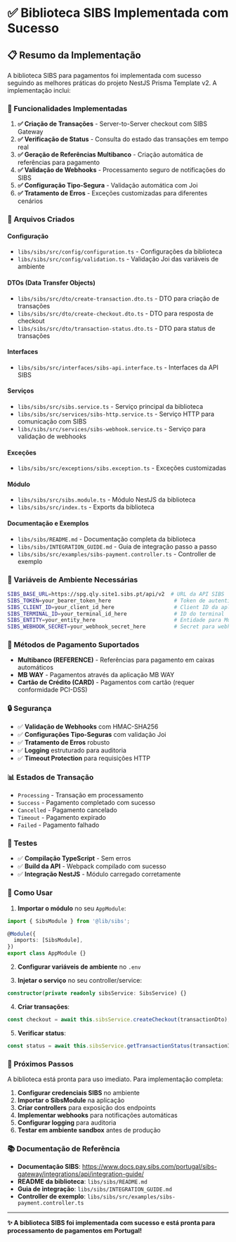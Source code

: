 # ✅ Biblioteca SIBS Implementada com Sucesso

## 📋 Resumo da Implementação

A biblioteca SIBS para pagamentos foi implementada com sucesso seguindo as melhores práticas do projeto NestJS Prisma Template v2. A implementação inclui:

### 🚀 Funcionalidades Implementadas

1. **✅ Criação de Transações** - Server-to-Server checkout com SIBS Gateway
2. **✅ Verificação de Status** - Consulta do estado das transações em tempo real
3. **✅ Geração de Referências Multibanco** - Criação automática de referências para pagamento
4. **✅ Validação de Webhooks** - Processamento seguro de notificações do SIBS
5. **✅ Configuração Tipo-Segura** - Validação automática com Joi
6. **✅ Tratamento de Erros** - Exceções customizadas para diferentes cenários

### 📁 Arquivos Criados

#### Configuração

- `libs/sibs/src/config/configuration.ts` - Configurações da biblioteca
- `libs/sibs/src/config/validation.ts` - Validação Joi das variáveis de ambiente

#### DTOs (Data Transfer Objects)

- `libs/sibs/src/dto/create-transaction.dto.ts` - DTO para criação de transações
- `libs/sibs/src/dto/create-checkout.dto.ts` - DTO para resposta de checkout
- `libs/sibs/src/dto/transaction-status.dto.ts` - DTO para status de transações

#### Interfaces

- `libs/sibs/src/interfaces/sibs-api.interface.ts` - Interfaces da API SIBS

#### Serviços

- `libs/sibs/src/sibs.service.ts` - Serviço principal da biblioteca
- `libs/sibs/src/services/sibs-http.service.ts` - Serviço HTTP para comunicação com SIBS
- `libs/sibs/src/services/sibs-webhook.service.ts` - Serviço para validação de webhooks

#### Exceções

- `libs/sibs/src/exceptions/sibs.exception.ts` - Exceções customizadas

#### Módulo

- `libs/sibs/src/sibs.module.ts` - Módulo NestJS da biblioteca
- `libs/sibs/src/index.ts` - Exports da biblioteca

#### Documentação e Exemplos

- `libs/sibs/README.md` - Documentação completa da biblioteca
- `libs/sibs/INTEGRATION_GUIDE.md` - Guia de integração passo a passo
- `libs/sibs/src/examples/sibs-payment.controller.ts` - Controller de exemplo

### 🔧 Variáveis de Ambiente Necessárias

```bash
SIBS_BASE_URL=https://spg.qly.site1.sibs.pt/api/v2  # URL da API SIBS
SIBS_TOKEN=your_bearer_token_here                    # Token de autenticação
SIBS_CLIENT_ID=your_client_id_here                   # Client ID da aplicação
SIBS_TERMINAL_ID=your_terminal_id_here               # ID do terminal
SIBS_ENTITY=your_entity_here                         # Entidade para Multibanco
SIBS_WEBHOOK_SECRET=your_webhook_secret_here         # Secret para webhooks
```

### 🎯 Métodos de Pagamento Suportados

- **Multibanco (REFERENCE)** - Referências para pagamento em caixas automáticos
- **MB WAY** - Pagamentos através da aplicação MB WAY
- **Cartão de Crédito (CARD)** - Pagamentos com cartão (requer conformidade PCI-DSS)

### 🔒 Segurança

- ✅ **Validação de Webhooks** com HMAC-SHA256
- ✅ **Configurações Tipo-Seguras** com validação Joi
- ✅ **Tratamento de Erros** robusto
- ✅ **Logging** estruturado para auditoria
- ✅ **Timeout Protection** para requisições HTTP

### 📊 Estados de Transação

- `Processing` - Transação em processamento
- `Success` - Pagamento completado com sucesso
- `Cancelled` - Pagamento cancelado
- `Timeout` - Pagamento expirado
- `Failed` - Pagamento falhado

### 🧪 Testes

- ✅ **Compilação TypeScript** - Sem erros
- ✅ **Build da API** - Webpack compilado com sucesso
- ✅ **Integração NestJS** - Módulo carregado corretamente

### 📖 Como Usar

1. **Importar o módulo** no seu `AppModule`:

```typescript
import { SibsModule } from '@lib/sibs';

@Module({
  imports: [SibsModule],
})
export class AppModule {}
```

2. **Configurar variáveis de ambiente** no `.env`

3. **Injetar o serviço** no seu controller/service:

```typescript
constructor(private readonly sibsService: SibsService) {}
```

4. **Criar transações**:

```typescript
const checkout = await this.sibsService.createCheckout(transactionDto);
```

5. **Verificar status**:

```typescript
const status = await this.sibsService.getTransactionStatus(transactionId);
```

### 🚀 Próximos Passos

A biblioteca está pronta para uso imediato. Para implementação completa:

1. **Configurar credenciais SIBS** no ambiente
2. **Importar o SibsModule** na aplicação
3. **Criar controllers** para exposição dos endpoints
4. **Implementar webhooks** para notificações automáticas
5. **Configurar logging** para auditoria
6. **Testar em ambiente sandbox** antes de produção

### 📚 Documentação de Referência

- **Documentação SIBS**: https://www.docs.pay.sibs.com/portugal/sibs-gateway/integrations/api/integration-guide/
- **README da biblioteca**: `libs/sibs/README.md`
- **Guia de integração**: `libs/sibs/INTEGRATION_GUIDE.md`
- **Controller de exemplo**: `libs/sibs/src/examples/sibs-payment.controller.ts`

---

**✨ A biblioteca SIBS foi implementada com sucesso e está pronta para processamento de pagamentos em Portugal!**
